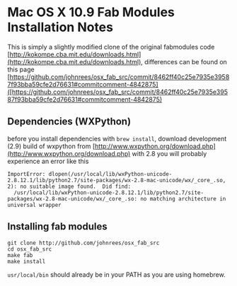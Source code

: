 # Mac OS X 10.9 Fab Modules Installation Notes

This is simply a slightly modified clone of the original fabmodules code [http://kokompe.cba.mit.edu/downloads.html](http://kokompe.cba.mit.edu/downloads.html), differences can be found on this page  [https://github.com/johnrees/osx_fab_src/commit/8462ff40c25e7935e39587f93bba59cfe2d76631#commitcomment-4842875]([https://github.com/johnrees/osx_fab_src/commit/8462ff40c25e7935e39587f93bba59cfe2d76631#commitcomment-4842875)

## Dependencies (WXPython)

before you install dependencies with `brew install`, download development (2.9) build of wxpython from [http://www.wxpython.org/download.php](http://www.wxpython.org/download.php) with 2.8 you will probably experience an error like this

```
ImportError: dlopen(/usr/local/lib/wxPython-unicode-2.8.12.1/lib/python2.7/site-packages/wx-2.8-mac-unicode/wx/_core_.so, 2): no suitable image found.  Did find:
  /usr/local/lib/wxPython-unicode-2.8.12.1/lib/python2.7/site-packages/wx-2.8-mac-unicode/wx/_core_.so: no matching architecture in universal wrapper
```

## Installing fab modules

```
git clone http://github.com/johnrees/osx_fab_src
cd osx_fab_src
make fab
make install
```

`usr/local/bin` should already be in your PATH as you are using homebrew.
